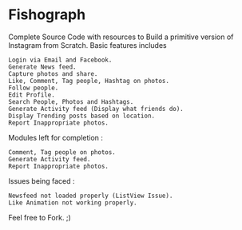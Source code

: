 # Fishograph

Complete Source Code with resources to Build a primitive version of Instagram from Scratch. Basic features includes

    Login via Email and Facebook.
    Generate News feed.
    Capture photos and share.
    Like, Comment, Tag people, Hashtag on photos.
    Follow people.
    Edit Profile.
    Search People, Photos and Hashtags.
    Generate Activity feed (Display what friends do).
    Display Trending posts based on location.
    Report Inappropriate photos.

Modules left for completion :

    Comment, Tag people on photos.
    Generate Activity feed.
    Report Inappropriate photos.

Issues being faced :

    Newsfeed not loaded properly (ListView Issue).
    Like Animation not working properly.
    
Feel free to Fork. ;)

